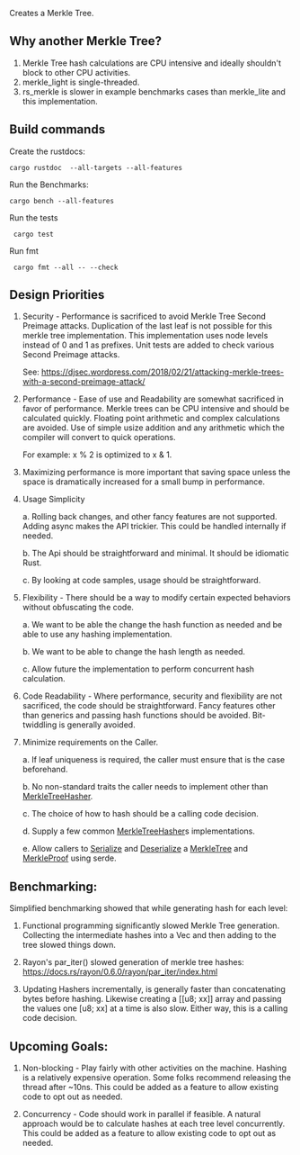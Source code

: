 Creates a Merkle Tree.

 ## Why another Merkle Tree?

   1. Merkle Tree hash calculations are CPU intensive and ideally shouldn't block to other CPU activities.
   2. merkle_light is single-threaded.
   3. rs_merkle is slower in example benchmarks cases than merkle_lite and this implementation.

 ## Build commands

 Create the rustdocs:

    cargo rustdoc  --all-targets --all-features

 Run the Benchmarks:

    cargo bench --all-features

  Run the tests

     cargo test

  Run fmt

     cargo fmt --all -- --check


 ## Design Priorities

   1. Security - Performance is sacrificed to avoid Merkle Tree Second Preimage attacks.
      Duplication of the last leaf is not possible for this merkle tree implementation.
      This implementation uses node levels instead of 0 and 1 as prefixes.
      Unit tests are added to check various Second Preimage attacks.

      See: <https://djsec.wordpress.com/2018/02/21/attacking-merkle-trees-with-a-second-preimage-attack/>
   

   2. Performance - Ease of use and Readability are somewhat sacrificed in favor of
      performance. Merkle trees can be CPU intensive and should be calculated quickly.
      Floating point arithmetic and complex calculations are avoided.
      Use of simple usize addition and any arithmetic which the compiler will convert to quick operations.


      For example: x % 2 is optimized to x & 1.

   3. Maximizing performance is more important that saving space unless the space is dramatically
      increased for a small bump in performance.


   4. Usage Simplicity

         a. Rolling back changes, and other fancy features are not supported.
            Adding async makes the API trickier. This could be handled internally if needed.
   
         b. The Api should be straightforward and minimal. It should be idiomatic Rust.

         c. By looking at code samples, usage should be straightforward.


   5. Flexibility - There should be a way to modify certain expected behaviors without obfuscating the code.

         a. We want to be able the change the hash function as needed and be able to use any
         hashing implementation.

         b. We want to be able to change the hash length as needed.

         c. Allow future the implementation to perform concurrent hash calculation.


   6. Code Readability - Where performance, security and flexibility are not sacrificed,
         the code should be straightforward. Fancy features other than generics and
         passing hash functions should be avoided. Bit-twiddling is generally avoided.


   7. Minimize requirements on the Caller.

         a. If leaf uniqueness is required, the caller must ensure that is the case beforehand.

         b. No non-standard traits the caller needs to implement other than 
             [MerkleTreeHasher](src/merkle_tree_hasher.rs).

         c. The choice of how to hash should be a calling code decision.
   
         d. Supply a few common [MerkleTreeHasher](src/merkle_tree_hasher.rs)s implementations.

         e. Allow callers to [Serialize](https://docs.serde.rs/serde/ser/trait.Serialize.html)
             and [Deserialize](https://docs.serde.rs/serde/de/trait.Deserialize.html) a 
             [MerkleTree](src/merkle_tree.rs) and [MerkleProof](src/merkle_proof.rs) using serde.
   
 ## Benchmarking:

 Simplified benchmarking showed that while generating hash for each level:

   1. Functional programming significantly slowed Merkle Tree generation.
       Collecting the intermediate hashes into a Vec and then adding to the tree slowed things down.

   2. Rayon's par_iter() slowed generation of merkle tree hashes:
       <https://docs.rs/rayon/0.6.0/rayon/par_iter/index.html>

   3. Updating Hashers incrementally, is generally faster than concatenating bytes before hashing.
      Likewise creating a \[\[u8; xx\]\] array and passing the values one \[u8; xx\] at a time is also slow.
      Either way, this is a calling code decision.
   
 ## Upcoming Goals:

   1. Non-blocking - Play fairly with other activities on the machine.
      Hashing is a relatively expensive operation. Some folks recommend
      releasing the thread after ~10ns. This could be added as a feature to
      allow existing code to opt out as needed.

   2. Concurrency - Code should work in parallel if feasible.
      A natural approach would be to calculate hashes at each tree level concurrently.
      This could be added as a feature to allow existing code to opt out as needed.
